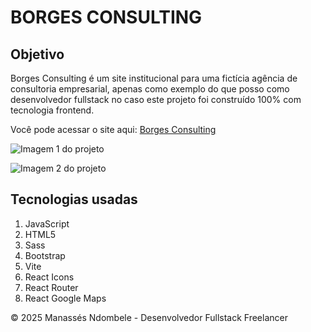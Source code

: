 # BORGES CONSULTING

## Objetivo
Borges Consulting é um site institucional para uma fictícia agência de consultoria empresarial, apenas como exemplo do que posso como desenvolvedor fullstack no caso este projeto foi construído 100% com tecnologia frontend.

Você pode acessar o site aqui: [Borges Consulting](https://borges-consulting.vercel.app/)

![Imagem 1 do projeto](https://media.giphy.com/media/gVrhmzowqTyvGU5lNQ/giphy.gif)

![Imagem 2 do projeto](https://media.giphy.com/media/7xcdy8budkUrY6ytRq/giphy.gif)

## Tecnologias usadas

1. JavaScript
2. HTML5
3. Sass
4. Bootstrap
5. Vite
6. React Icons
7. React Router
8. React Google Maps

&copy; 2025 Manassés Ndombele - Desenvolvedor Fullstack Freelancer
